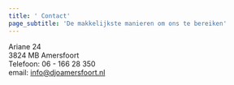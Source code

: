 ```yaml
---
title: ' Contact'
page_subtitle: 'De makkelijkste manieren om ons te bereiken'
---
```


Ariane 24<br>
3824 MB Amersfoort<br>
Telefoon: 06 - 166 28 350<br>
email: [info@djoamersfoort.nl](mailto:info@djoamersfoort.nl)<br>